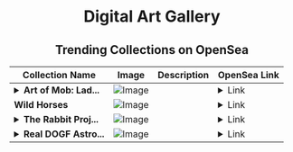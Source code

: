 <div align="center">

# Digital Art Gallery

## Trending Collections on OpenSea

| Collection Name                       | Image                                                                                     | Description                       | OpenSea Link                                                                                          |
|---------------------------------------|-------------------------------------------------------------------------------------------|-----------------------------------|--------------------------------------------------------------------------------------------------------|
| **<details><summary>Art of Mob: Lad...</summary>Art of Mob: Ladies First</details>** | ![Image](https://i.seadn.io/s/raw/files/4b68fe2e3e93607935e5870b28cba316.png?w=500&auto=format?w=200&auto=format) |  | <details><summary>Link</summary>[Art of Mob: Ladies First](https://opensea.io/collection/art-of-mob-ladies-first-63)</details> |
| **Wild Horses** | ![Image](https://i.seadn.io/s/raw/files/8336faa729e9dae8b3e165522b4b9b30.jpg?w=500&auto=format?w=200&auto=format) |  | <details><summary>Link</summary>[Wild Horses](https://opensea.io/collection/wild-horses-7)</details> |
| **<details><summary>The Rabbit Proj...</summary>The Rabbit Project</details>** | ![Image](https://i.seadn.io/s/raw/files/abae7257099de96585929c4576987e5a.png?w=500&auto=format?w=200&auto=format) |  | <details><summary>Link</summary>[The Rabbit Project](https://opensea.io/collection/the-rabbit-project-1)</details> |
| **<details><summary>Real DOGF Astro...</summary>Real DOGF Astronaut</details>** | ![Image](https://i.seadn.io/s/raw/files/05ea33907dfac298619a9da3297a5ad7.png?w=500&auto=format?w=200&auto=format) |  | <details><summary>Link</summary>[Real DOGF Astronaut](https://opensea.io/collection/real-dogf-astronaut)</details> |

</div>